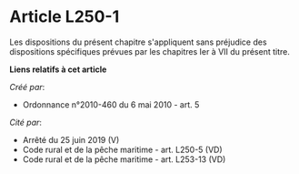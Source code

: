 # Article L250-1

Les dispositions du présent chapitre s'appliquent sans préjudice des dispositions spécifiques prévues par les chapitres Ier à
VII du présent titre.

**Liens relatifs à cet article**

_Créé par_:

  - Ordonnance n°2010-460 du 6 mai 2010 - art. 5

_Cité par_:

  - Arrêté du 25 juin 2019 (V)
  - Code rural et de la pêche maritime - art. L250-5 (VD)
  - Code rural et de la pêche maritime - art. L253-13 (VD)
